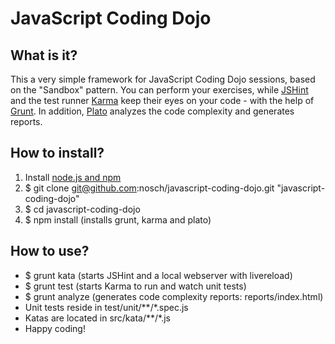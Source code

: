 # JavaScript Coding Dojo

## What is it?

This a very simple framework for JavaScript Coding Dojo sessions, based on the "Sandbox" pattern. You can perform your exercises, while [JSHint](http://www.jshint.com/) and the test runner [Karma](http://karma-runner.github.io/) keep their eyes on your code - with the help of [Grunt](http://gruntjs.com/). In addition, [Plato](https://github.com/es-analysis/plato) analyzes the code complexity and generates reports.

## How to install?

1. Install [node.js and npm](http://nodejs.org/download/ "Download node.js")
2. $ git clone git@github.com:nosch/javascript-coding-dojo.git "javascript-coding-dojo"
3. $ cd javascript-coding-dojo
4. $ npm install (installs grunt, karma and plato)

## How to use?

* $ grunt kata (starts JSHint and a local webserver with livereload)
* $ grunt test (starts Karma to run and watch unit tests)
* $ grunt analyze (generates code complexity reports: reports/index.html)
* Unit tests reside in test/unit/**/*.spec.js
* Katas are located in src/kata/**/*.js
* Happy coding!
